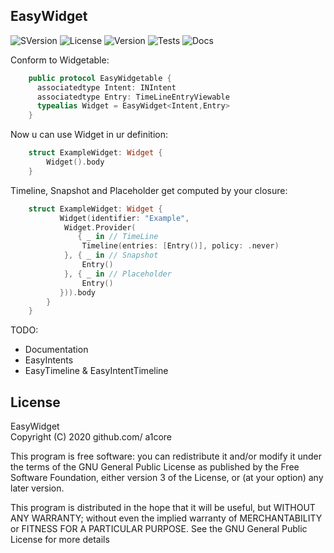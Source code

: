 ## EasyWidget

![SVersion](https://img.shields.io/badge/Swift-5.3-orange)
![License](https://img.shields.io/badge/license-GPL--3.0-red) ![Version](https://img.shields.io/badge/version-alpha-red) 
![Tests](https://img.shields.io/badge/test%20coverage-0%25-red) 
![Docs](https://img.shields.io/badge/doc-50%25-red) 

Conform to Widgetable:
```swift
    public protocol EasyWidgetable {
      associatedtype Intent: INIntent
      associatedtype Entry: TimeLineEntryViewable
      typealias Widget = EasyWidget<Intent,Entry>
    }
```

Now u can use Widget in ur definition:

```swift
    struct ExampleWidget: Widget {
        Widget().body
    }
 ```
 
Timeline, Snapshot and Placeholder get computed by your closure:
```swift
    struct ExampleWidget: Widget {
           Widget(identifier: "Example",
            Widget.Provider(
               { _ in // TimeLine
                Timeline(entries: [Entry()], policy: .never)
            }, { _ in // Snapshot
                Entry()
            }, { _ in // Placeholder
                Entry()
           })).body
        }
    }
```

TODO:
-  Documentation
-  EasyIntents 
-  EasyTimeline & EasyIntentTimeline


## License
 EasyWidget  
 Copyright (C) 2020  github.com/ a1core

 This program is free software: you can redistribute it and/or modify
 it under the terms of the GNU General Public License as published by
 the Free Software Foundation, either version 3 of the License, or
   (at your option) any later version.

   This program is distributed in the hope that it will be useful,
   but WITHOUT ANY WARRANTY; without even the implied warranty of
   MERCHANTABILITY or FITNESS FOR A PARTICULAR PURPOSE.  See the
   GNU General Public License for more details



